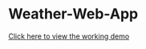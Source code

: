 # Weather-Web-App

[Click here to view the working demo](https://praveenb7.github.io/Weather-Web-App/)

